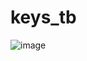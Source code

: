 # keys_tb

![image](https://github.com/anfishka/keys_tb/assets/97487005/c4874403-0e03-4094-865d-7a71513099b1)
